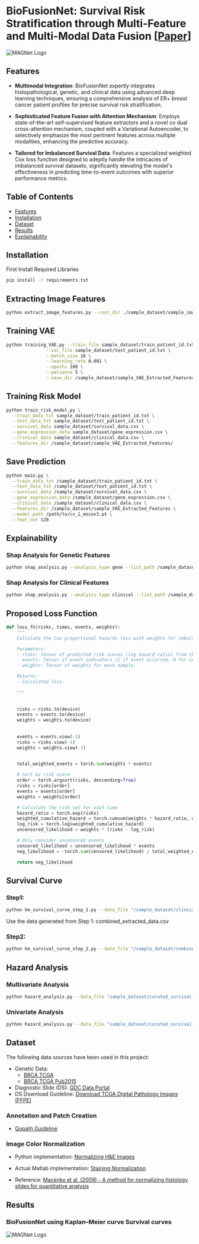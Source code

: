 # BioFusionNet: Survival Risk Stratification through Multi-Feature and Multi-Modal Data Fusion [[Paper](https://ieeexplore.ieee.org/document/10568932)]


![MAGNet Logo](cover_image.png) <!-- If you have a logo or relevant image -->


## Features

- **Multimodal Integration**: BioFusionNet expertly integrates histopathological, genetic, and clinical data using advanced deep learning techniques, ensuring a comprehensive analysis of ER+ breast cancer patient profiles for precise survival risk stratification.

- **Sophisticated Feature Fusion with Attention Mechanism**: Employs state-of-the-art self-supervised feature extractors and a novel co dual cross-attention mechanism, coupled with a Variational Autoencoder, to selectively emphasize the most pertinent features across multiple modalities, enhancing the predictive accuracy.

- **Tailored for Imbalanced Survival Data**: Features a specialized weighted Cox loss function designed to adeptly handle the intricacies of imbalanced survival datasets, significantly elevating the model's effectiveness in predicting time-to-event outcomes with superior performance metrics.


## Table of Contents

- [Features](#features)
- [Installation](#installation)
- [Dataset](#dataset)
- [Results](#results)
- [Explainability](#explainability)



## Installation
First Install Required Libraries
```bash
pip install -r requirements.txt
```
## Extracting Image Features
```bash
python extract_image_features.py --root_dir ./sample_dataset/sample_image_data_structure/ --model_name DINO33M
```
## Training VAE
```bash
python training_VAE.py --train_file sample_dataset/train_patient_id.txt \
               --val_file sample_dataset/test_patient_id.txt \
               --batch_size 16 \
               --learning_rate 0.001 \
               --epochs 100 \
               --patience 5 \
               --save_dir /sample_dataset/sample_VAE_Extracted_Features/

```
## Training Risk Model
```bash
python train_risk_model.py \
  --train_data_txt sample_dataset/train_patient_id.txt \
  --test_data_txt sample_dataset/test_patient_id.txt \
  --survival_data sample_dataset/survival_data.csv \
  --gene_expression_data sample_dataset/gene_expression.csv \
  --clinical_data sample_dataset/clinical_data.csv \
  --features_dir /sample_dataset/sample_VAE_Extracted_Features/
```

## Save Prediction
```bash
python main.py \
  --train_data_txt /sample_dataset/train_patient_id.txt \
  --test_data_txt /sample_dataset/test_patient_id.txt \
  --survival_data /sample_dataset/survival_data.csv \
  --gene_expression_data /sample_dataset/gene_expression.csv \
  --clinical_data /sample_dataset/clinical_data.csv \
  --features_dir /sample_dataset/sample_VAE_Extracted_Features \
  --model_path /path/to/cv_1_mocov3.pt \
  --feat_out 128

```
## Explainability 
### Shap Analysis for Genetic Features
```bash
python shap_analysis.py --analysis_type gene --list_path /sample_dataset/gene_expression.csv 
```
### Shap Analysis for Clinical Features
```bash
python shap_analysis.py --analysis_type clinical --list_path /sample_dataset/clinical_data.csv
```

## Proposed Loss Function
```python
def loss_fn(risks, times, events, weights):
    """
    Calculate the Cox proportional hazards loss with weights for imbalance.

    Parameters:
    - risks: Tensor of predicted risk scores (log hazard ratio) from the model.
    - events: Tensor of event indicators (1 if event occurred, 0 for censored).
    - weights: Tensor of weights for each sample.

    Returns:
    - Calculated loss.
    
    """
    

    risks = risks.to(device)
    events = events.to(device)
    weights = weights.to(device)
    
    
    events = events.view(-1)
    risks = risks.view(-1)
    weights = weights.view(-1)
    

    total_weighted_events = torch.sum(weights * events)

    # Sort by risk score
    order = torch.argsort(risks, descending=True)
    risks = risks[order]
    events = events[order]
    weights = weights[order]

    # Calculate the risk set for each time
    hazard_ratio = torch.exp(risks)
    weighted_cumulative_hazard = torch.cumsum(weights * hazard_ratio, dim=0)
    log_risk = torch.log(weighted_cumulative_hazard)
    uncensored_likelihood = weights * (risks - log_risk)

    # Only consider uncensored events
    censored_likelihood = uncensored_likelihood * events
    neg_likelihood = -torch.sum(censored_likelihood) / total_weighted_events

    return neg_likelihood
```

## Survival Curve
### Step1:
```bash
python km_survival_curve_step_1.py --data_file "/sample_dataset/clinical_data.csv" --train_id_template "path/to/cv{}_train_patient_id.txt" --test_id_template "path/to/cv{}_test_patient_id.txt" --training_data_predictions_template "path/to/cv{}_training_data_predictions.txt" --test_data_predictions_template "path/to/cv{}_test_data_predictions.txt" --output_folder "path/to/output_folder" --num_folds 5
```
Use the data generated from Step 1: combined_extracted_data.csv
### Step2:
```bash
python km_survival_curve_step_2.py --data_file "/sample_dataset/combined_extracted_data.csv" --output_file "path/to/output_plot.png"
```
## Hazard Analysis
### Multivariate Analysis
```bash
python hazard_analysis.py --data_file "sample_dataset/curated_survival_for_hazard.csv" --columns "TIME,EVENT,Grade,Tumor_Size,Age,LN_Status,Subtype,Risk Group" --output_file "path/to/output_plot.png"
```
### Univariate Analysis
```bash
python hazard_analysis.py --data_file "sample_dataset/curated_survival_for_hazard.csv" --columns "TIME,EVENT,Risk Group" --output_file "path/to/output_plot.png"
```
## Dataset

The following data sources have been used in this project:

- Genetic Data:
  - [BRCA TCGA](http://www.cbioportal.org/study/summary?id=brca_tcga)
  - [BRCA TCGA Pub2015](http://www.cbioportal.org/study/summary?id=brca_tcga_pub2015)
- Diagnostic Slide (DS): [GDC Data Portal](https://portal.gdc.cancer.gov/)
- DS Download Guideline: [Download TCGA Digital Pathology Images (FFPE)](http://www.andrewjanowczyk.com/download-tcga-digital-pathology-images-ffpe/)

### Annotation and Patch Creation

- [Qupath Guideline](https://github.com/raktim-mondol/qu-path)

### Image Color Normalization

- Python implementation: [Normalizing H&E Images](https://github.com/bnsreenu/python_for_microscopists/blob/master/122_normalizing_HnE_images.py)

- Actual Matlab implementation: [Staining Normalization](https://github.com/mitkovetta/staining-normalization/blob/master/normalizeStaining.m)

- Reference: [Macenko et al. (2009) - A method for normalizing histology slides for quantitative analysis](http://wwwx.cs.unc.edu/~mn/sites/default/files/macenko2009.pdf)

## Results
### BioFusionNet using Kaplan–Meier curve Survival curves
![MAGNet Logo](biofusionnet_survival_curve.png)



